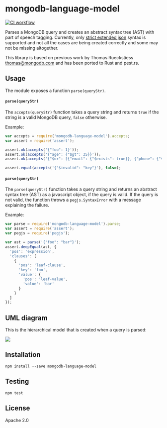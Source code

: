 # mongodb-language-model

[![CI workflow](https://github.com/fcoury/mongodb-language-model/actions/workflows/ci.yml/badge.svg)](https://github.com/fcoury/mongodb-language-model/actions/workflows/ci.yml)

Parses a MongoDB query and creates an abstract syntax tree (AST) with part of speech
tagging. Currently, only [strict extended json][docs-extended-json] syntax is
supported and not all the cases are being created correctly and some may not be missing
altogether.

This library is based on previous work by Thomas Rueckstiess <thomas@mongodb.com> and
has been ported to Rust and pest.rs.

## Usage

The module exposes a function `parse(queryStr)`.

#### `parse(queryStr)`

The `accepts(queryStr)` function takes a query string and returns `true` if the
string is a valid MongoDB query, `false` otherwise.

Example:

```javascript
var accepts = require('mongodb-language-model').accepts;
var assert = require('assert');

assert.ok(accepts('{"foo": 1}'));
assert.ok(accepts('{"age": {"$gt": 35}}'));
assert.ok(accepts('{"$or": [{"email": {"$exists": true}}, {"phone": {"$exists": true}}]}'));

assert.equal(accepts('{"$invalid": "key"}'), false);
```

#### `parse(queryStr)`

The `parse(queryStr)` function takes a query string and returns an abstract
syntax tree (AST) as a javascript object, if the query is valid. If the
query is not valid, the function throws a `pegjs.SyntaxError` with a message
explaining the failure.

Example:

```javascript
var parse = require('mongodb-language-model').parse;
var assert = require('assert');
var pegjs = require('pegjs');

var ast = parse('{"foo": "bar"}');
assert.deepEqual(ast, {
  'pos': 'expression',
  'clauses': [
    {
      'pos': 'leaf-clause',
      'key': 'foo',
      'value': {
        'pos': 'leaf-value',
        'value': 'bar'
      }
    }
  ]
});
```

## UML diagram

This is the hierarchical model that is created when a query is parsed:

![](./docs/query_language_uml.png)



## Installation

```
npm install --save mongodb-language-model
```

## Testing

```
npm test
```

## License

Apache 2.0

[docs-extended-json]: https://docs.mongodb.com/manual/reference/mongodb-extended-json/
